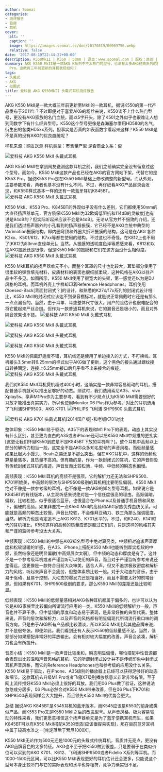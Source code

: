 ```yaml
---
author: Soomal
categories:
- 测评报告
- 音频
- 耳机
cover:
  alt: ''
  caption: ''
  image: https://images.soomal.cc/doc/20170819/00069756.webp
  relative: false
date: '2017-08-19T22:44:22+08:00'
description: K550MkII | K550 | 50mm | 源自：www.soomal.com | 版权：原创 |  平均/总评分：05.00/215
summary: AKG K550 MkII是一款AKG K系列中不太热门的型号，也没有太多AKG经典系列的祖传血统，它使用50mm大直径扬声器单元，却非常容易驱动。目前耳机似乎已经更新至K553
  Pro，这款两三年前更新的耳机表现如何？
tags:
- 头戴式
- AKG
- 动圈式
title: 爱科技 AKG K550MkII 头戴式耳机测评报告
---
```


AKG K550 MkII是一款大概三年前更新至MkII的一款耳机，据说K550的第一代产品发布于2011年？不过即便对于喜爱AKG的粉丝来说，K550谈不上什么热门型号，更没有AKG家族的名门血统，而以5字开头，除了K501之外似乎也很难让人想到同数字下有什么经典型号。K550这个型号更像是森海塞尔借用HD580的名气，衍生出的各类HD5xx系列。但事实是否真的如表面数字看起来这样？K550 MkII是不是真的没有AKG的优良血统呢？

样机来源：网友送测
样机类型：市售量产型
是否商业关系：否

![爱科技 AKG K550 MkII 头戴式耳机](https://images.soomal.cc/doc/20170813/00069656.webp)




AKG K550 MkII在拿到网友送测这款耳机之前，我们之前确实完全没有留意过这个型号。而如今，K550 MkII这款产品也已经在AKG的官方网站下架，代替它的是K553 Pro，据说K553 Pro是在K550 MkII基础上修改调整的新型号。而从外观，主要参数来看，两者也基本没有什么不同。不过，再仔细看AKG产品目录会发现，和K550样式基本一样的还有一款蓝牙耳机K845BT。
![爱科技 AKG K550 MkII 头戴式耳机](https://images.soomal.cc/doc/20170813/00069655.webp)




K550 MkII、K553 Pro、K845BT的外观似乎没有什么差别，它们都使用50mm的大直径扬声器单元，官方质保K550 MkII为32欧姆低阻抗和114dB的灵敏度[也有说是94dB的？但实际听起来应该不会是94dB]。无论从官方并不细致的介绍，还是我们透过扬声器外的小孔看到的扬声器振膜，它已经不是AKG血统中典型的Varimotion振膜结构，即内圈穹顶和外圈大折环振膜的结构。这可是在AKG 各种K2xx、K501/612、K7xx等都在使用的结构，不过这也不奇怪，在K812上也不用了[K812为53mm直径单元]。当然，从振膜的透明度色泽等质感来看，K812和以往AKG振膜还是很像，但是K550 MkII的振膜和它们在这方面没什么相似度。
![爱科技 AKG K550 MkII 头戴式耳机](https://images.soomal.cc/doc/20170813/00069665.webp)




K550 MkII耳机的扬声器单元不小，而整个耳罩的尺寸也比较大，耳垫部分使用了很柔软的弹性填充材料，皮质材料的表面也很细腻柔软，这种风格在AKG以往产品中不多见。如图所示，K550 MkII使用了很宽大的头架，第一感觉还以为是DJ风格的耳机。而耳机外壳上字样却印着Reference Headphones。耳机使用Cloesed-Back[背面封闭式？]的设计，和熟悉的K27x/17x系列的封闭式设计相比，K550 MkII的封闭式应该达不到录音棚标准，就是说正常佩戴时它还是有那么一点点漏音的。当然，由于耳罩、耳垫整体尺寸很大，用户的脸估计也很难配合的将它戴起来严丝合缝。但作为一款普通耳机来说，它的漏音还是极小的，而且对外隔音效果也不错。
![爱科技 AKG K550 MkII 头戴式耳机](https://images.soomal.cc/doc/20170813/00069658_01.webp)




![爱科技 AKG K550 MkII 头戴式耳机](https://images.soomal.cc/doc/20170813/00069660_01.webp)




![爱科技 AKG K550 MkII 头戴式耳机](https://images.soomal.cc/doc/20170813/00069662_01.webp)




![爱科技 AKG K550 MkII 头戴式耳机](https://images.soomal.cc/doc/20170813/00069663_01.webp)




K550 MkII的佩戴舒适度不错，耳机线还是使用了单边接入的方式，不可换线。耳机接头3.5mm转6.25mm的样式似乎AKG做了更新，这个黑色的接头通过螺纹接口转换固定，连接上6.25mm接口后几乎看不出来接合的痕迹。
![爱科技 AKG K550 MkII 头戴式耳机](https://images.soomal.cc/doc/20170813/00069664.webp)




我们对K550 MkII耳机煲机超过400小时，这确实是一款非常容易驱动的耳机，搭配普通手机就可以推出足够好的动态。测试时，我们选用索尼A35、vivo Xplay5s、享声M1Pro作为主要参考。看到有不少观点认为K550 MkII需要很好的耳放才能推出真实实力，所以也使用Monitor 06 Plus作为参考。对比的耳机选用了飞利浦SHP9500、AKG K701.
![PHILIPS 飞利浦 SHP9500 头戴式耳机](https://images.soomal.cc/doc/20140321/00041013_01.webp)




![爱科技 AKG K701 头戴式耳机[2014国产版]-和老版K701对比](https://images.soomal.cc/doc/20150304/00049481_01.webp)




整体印象：K550 MkII易于驱动，A35下的表现和M1 Pro下的表现，动态上其实没有什么区别，甚至更为直白的A35或者iPhone还可以把K550 MkII中频推的更扎实[这更让我们怀疑K550到底是不是K845BT下放的耳机啊？]。整个耳机中高频以上部分的解析力相当一般，这完全不是AKG众多知名型号的声音风格。而低频量感如果比起大小馒头、Beats之类还是不那么突出，但在AKG耳机中，这样的低频也算是量感多，且质量不高的。但有趣的是，作为一款封闭式的耳机，它的声音则没有传统封闭式耳机的痕迹，声音反而比较松弛，中频、中低频的瞬态也偏慢。

高频表现：K550 MkII耳机的高频不是强项，它的解析力还无法和SHP9500、K701所媲美，中高频的层次与SHP9500级别的耳机相比要明显偏弱。K550 MkII绝对不像是一款参考级的耳机，也不像是一款AKG的知名型号耳机。如果说它是K845BT的有线版本，从主观听感来说绝对是一个信任度很高的理由。高频偏暗，偏软，比较松弛，似乎很适合蓝牙。也很适合在iPhone以及普通手机音质和风格下，偏硬的高频。如果非要找一点K550 MkII的高频和AKG家族优秀血统关系，可能就是高频的瞬态比较慢，声音比较软，不会像拜亚动力、铁三角那么强调密度。当然，解析力也是肯定追不上AKG K612、K701水平的。不过，和K240、K141时代的耳机相比，K550这样的高频的质量应该是超过它们的，只是这样的风格其实和严谨的监听参考没太大关系。

中频表现：K550 MkII的中频在AKG知名型号中绝对算另类，中频相对追求声音厚度和松软温暖的听感，在A35、iPhone上搭配K550 MkII也能听到厚实松软的中频，虽然结像还是明显偏散[中高频层次太弱]，但中频的动态和厚度是有了。这并不是一个参考级耳机或者严谨监听可以使用的声音，而且对于严谨监听参考来说还差得远。这更像是一款符合目前大众审美，适合人声，但又不追求极致密度和解析力的风格，听起来声音不会疲劳，但整体素质比较一般。对于大动态的音乐，由于易于驱动，且易于控制，大动态的爆发力还是相当好，而且不需要太好的前端音源。但如果有K701、SHP9500级别的要求，那么K550 MkII的差距还是比较明显。

低频表现：K550 MkII的低频量感相对AKG各种耳机都属于偏多的，也许可以认为它是AKG家族里比较偏向所谓流行应用的一类。K550 MkII的低频解析力一般，声音也并不算干净，但中低频的厚度和动态易于表现，是非常好推的典型代表。整体来说，声音的层次和解析力，以及声音的风格都有明显偏现代所谓流行重口味的调音方向，只是由于AKG所有产品都比较清淡，所以K550 MkII比起其他品牌来说，并不是很夸张。即便如此，我们看到还有人表示K550的低频量感不足。当然，低频部分如果搭配非常好的耳放输出，会有相对较大幅度的改善，声音会紧凑，解析力也会有所提升。

音质小结：K550 MkII是一款声音比较柔和，瞬态明显偏慢，哪怕搭配中性音源都会表现出比较温和声音风格的耳机。它的所谓封闭式设计并不是传统印象中封闭式耳机声音风格，而它的Reference Headphones也和参考级的应用没什么关系。K550 MkII易于驱动，在iPhone、A35级别的播放器上已经可以获得足够好的动态和细节，这款耳机去升级M1 Pro或者飞傲X7级别播放器意义非常非常有限。至于网上流传推好K550 MkII必须上很好的耳放，我们用06 Plus做了验证，这种说法忽悠成分居多，06 Plus必然会对K550 MkII带来改善，但在06 Plus下K701和SHP9500表现同样会大大提升，而且领先K550 MkII的优势会更大。

总结
据说AKG K845BT是K545耳机的蓝牙版本，而K545应该是K550的前身或类似产品，而K553 Pro又是K550 MkII之后的改进型号。从声音风格，极为容易驱动的特性来看，我们更愿意相信这个扬声器单元是为了蓝牙便携耳机而生，如果K845BT可以有K550 MkII搭配A35的音质[应该很容易实现]，那在目前蓝牙耳机中属于较高水准之一[肯定落后于索尼1000X]。

K550 MkII无论作为500元还是1000元的头戴式传统耳机，音质并无亮点，更没有AKG品牌音色的太多特征。AKG也不至于把K550做到很差，只是要弱于在类似价位可以买到的AKG K701、K612、飞利浦SHP9500或者Fidelio X系列等耳机。而1000-1500元区间，可以比K550 MkII表现更好的耳机估计还会更多，只能说这个型号本身比较冷门与它的实际表现和水平也算相符，竞争力确实很不足。